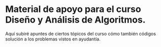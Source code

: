 # Material de apoyo para el curso Diseño y Análisis de Algoritmos.

Aquí subiré apuntes de ciertos tópicos del curso cómo también códigos solución a los problemas vistos en ayudantía.

